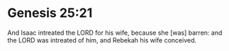 # Genesis 25:21

And Isaac intreated the LORD for his wife, because she [was] barren: and the LORD was intreated of him, and Rebekah his wife conceived.